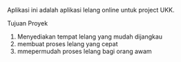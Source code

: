 Aplikasi ini adalah aplikasi lelang online untuk project UKK.

Tujuan Proyek
1. Menyediakan tempat lelang yang mudah dijangkau
2. membuat proses lelang yang cepat
3. mmepermudah proses lelang bagi orang awam

